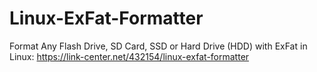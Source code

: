 # Linux-ExFat-Formatter
Format Any Flash Drive, SD Card, SSD or Hard Drive (HDD) with ExFat in Linux: 
https://link-center.net/432154/linux-exfat-formatter
